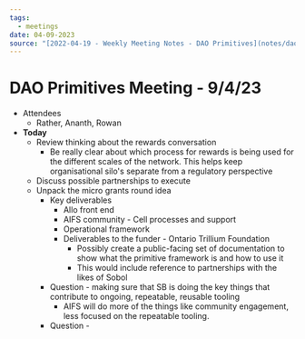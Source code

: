 ```yaml
---
tags:
  - meetings
date: 04-09-2023
source: "[2022-04-19 - Weekly Meeting Notes - DAO Primitives](notes/dao-primitives/primitives-archive/primitives-docs/2022-04-19%20-%20Weekly%20Meeting%20Notes%20-%20DAO%20Primitives.md)"
---
```


# DAO Primitives Meeting - **9/4/23**

- Attendees 
	- Rather, Ananth, Rowan
- **Today**
	- Review thinking about the rewards conversation 
		- Be really clear about which process for rewards is being used for the different scales of the network. This helps keep organisational silo's separate from a regulatory perspective 
	- Discuss possible partnerships to execute
	- Unpack the micro grants round idea 
		- Key deliverables 
			- Allo front end
			- AIFS community - Cell processes and support 
			- Operational framework 
			- Deliverables to the funder - Ontario Trillium Foundation
				- Possibly create a public-facing set of documentation to show what the primitive framework is and how to use it 
				- This would include reference to partnerships with the likes of Sobol 
		- Question - making sure that SB is doing the key things that contribute to ongoing, repeatable, reusable tooling 
			- AIFS will do more of the things like community engagement, less focused on the repeatable tooling. 
		- Question -